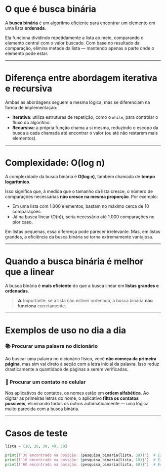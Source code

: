 # O que é busca binária

A **busca binária** é um algoritmo eficiente para encontrar um elemento em uma lista **ordenada**.

Ela funciona dividindo repetidamente a lista ao meio, comparando o elemento central com o valor buscado. Com base no resultado da comparação, elimina metade da lista — mantendo apenas a parte onde o elemento pode estar.

---

# Diferença entre abordagem iterativa e recursiva

Ambas as abordagens seguem a mesma lógica, mas se diferenciam na forma de implementação:

- **Iterativa**: utiliza estruturas de repetição, como o `while`, para controlar o fluxo do algoritmo.
- **Recursiva**: a própria função chama a si mesma, reduzindo o escopo da busca a cada chamada até encontrar o valor (ou até não restarem mais elementos).

---

# Complexidade: O(log n)

A complexidade da busca binária é **O(log n)**, também chamada de **tempo logarítmico**.

Isso significa que, à medida que o tamanho da lista cresce, o número de comparações necessárias **não cresce na mesma proporção**. Por exemplo:

- Em uma lista com 1.000 elementos, bastam no máximo cerca de 10 comparações.
- Já na busca linear (O(n)), seria necessário até 1.000 comparações no pior caso.

Em listas pequenas, essa diferença pode parecer irrelevante. Mas, em listas grandes, a eficiência da busca binária se torna extremamente vantajosa.

---

# Quando a busca binária é melhor que a linear

A busca binária é **mais eficiente** do que a busca linear em **listas grandes e ordenadas**.

> ⚠️ Importante: se a lista não estiver ordenada, a busca binária **não funciona** corretamente.

---

# Exemplos de uso no dia a dia

### 📚 Procurar uma palavra no dicionário

Ao buscar uma palavra no dicionário físico, você **não começa da primeira página**, mas sim vai direto à seção com a letra inicial da palavra. Isso reduz drasticamente a quantidade de páginas a serem verificadas.

### 📱 Procurar um contato no celular

Nos aplicativos de contatos, os nomes estão em **ordem alfabética**. Ao digitar as primeiras letras do nome, o aplicativo **filtra os contatos possíveis**, eliminando todos os outros automaticamente — uma lógica muito parecida com a busca binária.

---

# Casos de teste

```python
lista = [10, 20, 30, 40, 50]

print(f'30 encontrado na posição: {pesquisa_binaria(lista, 30)}')  # Esperado: 2
print(f'10 encontrado na posição: {pesquisa_binaria(lista, 10)}')  # Esperado: 0
print(f'60 encontrado na posição: {pesquisa_binaria(lista, 60)}')  # Esperado: None
